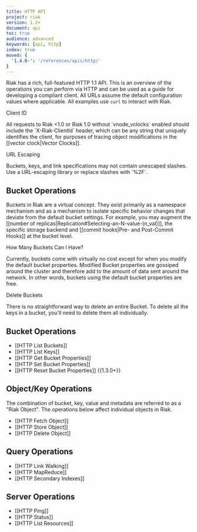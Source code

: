 ```yaml
---
title: HTTP API
project: riak
version: 1.2+
document: api
toc: true
audience: advanced
keywords: [api, http]
index: true
moved: {
  '1.4.0-': '/references/apis/http/'
}
---
```


Riak has a rich, full-featured HTTP 1.1 API.  This is an overview of the
operations you can perform via HTTP and can be used as a guide for developing a
compliant client.  All URLs assume the default configuration values where
applicable. All examples use `curl` to interact with Riak.

<div class="note"><div class="title">Client ID</div>
<p>All requests to Riak &lt;1.0 or Riak 1.0 without `vnode_vclocks` enabled
should include the `X-Riak-ClientId` header, which can be any string that
uniquely identifies the client, for purposes of tracing object modifications in
the [[vector clock|Vector Clocks]].</p>
</div>

<div class="note"><div class="title">URL Escaping</div>
<p>Buckets, keys, and link specifications may not contain unescaped slashes. Use
a URL-escaping library or replace slashes with `%2F`.</p>
</div>

## Bucket Operations

Buckets in Riak are a virtual concept. They exist primarily as a namespace
mechanism and as a mechanism to isolate specific behavior changes that deviate
from the default bucket settings. For example, you may augment the [[number of
replicas|Replication#Selecting-an-N-value-(n_val)]], the specific storage
backend and [[commit hooks|Pre- and Post-Commit Hooks]] at the bucket level.

<div class="info"><div class="title">How Many Buckets Can I Have?</div>
<p>Currently, buckets come with virtually no cost except for when you modify the
default bucket properties. Modified Bucket properties are gossiped around the
cluster and therefore add to the amount of data sent around the network. In
other words, buckets using the default bucket properties are free.</p>
</div>

<div class="note"><div class="title">Delete Buckets</div>
<p>There is no straightforward way to delete an entire Bucket. To delete all
the keys in a bucket, you'll need to delete them all individually.</P>
</div>

## Bucket Operations

* [[HTTP List Buckets]]
* [[HTTP List Keys]]
* [[HTTP Get Bucket Properties]]
* [[HTTP Set Bucket Properties]]
* [[HTTP Reset Bucket Properties]] {{1.3.0+}}

## Object/Key Operations

The combination of bucket, key, value and metadata are referred to as a "Riak
Object". The operations below affect individual objects in Riak.

* [[HTTP Fetch Object]]
* [[HTTP Store Object]]
* [[HTTP Delete Object]]

## Query Operations

* [[HTTP Link Walking]]
* [[HTTP MapReduce]]
* [[HTTP Secondary Indexes]]

<!-- ## Luwak Operations (Large Objects)

Luwak is an optional interface that automatically segments large files across
multiple Riak Objects.

* [[HTTP Get Luwak Properties]]
* [[HTTP List Luwak Keys]]
* [[HTTP Fetch Luwak Object]]
* [[HTTP Store Luwak Object]]
* [[HTTP Delete Luwak Object]]
 -->

## Server Operations

* [[HTTP Ping]]
* [[HTTP Status]]
* [[HTTP List Resources]]
